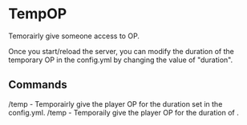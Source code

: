 # TempOP
Temorairly give someone access to OP.

Once you start/reload the server, you can modify the duration of the temporary OP in the config.yml by changing the value of "duration".

## Commands
/temp <player> - Temporairly give the player OP for the duration set in the config.yml.
/temp <player> <seconds> - Temporaily give the player OP for the duration of <seconds>.
